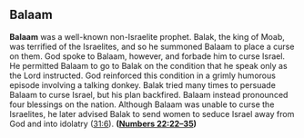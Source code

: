 
## Balaam

**Balaam** was a well-known non-Israelite prophet. Balak, the king of Moab, was terrified of the Israelites, and so he summoned Balaam to place a curse on them. God spoke to Balaam, however, and forbade him to curse Israel. He permitted Balaam to go to Balak on the condition that he speak only as the Lord instructed. God reinforced this condition in a grimly humorous episode involving a talking donkey. Balak tried many times to persuade Balaam to curse Israel, but his plan backfired. Balaam instead pronounced four blessings on the nation. Although Balaam was unable to curse the Israelites, he later advised Balak to send women to seduce Israel away from God and into idolatry ([31:6](https://www.esv.org/Numbers+31%3A6/)). **([Numbers 22:22–35](https://www.esv.org/Numbers+22%3A22%E2%80%9335/))**

